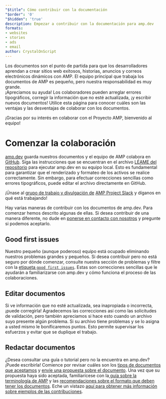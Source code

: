 ```yaml
---
"$title": Cómo contribuir con la documentación
"$order": '0'
"$hidden": 'true'
description: Empezar a contribuir con la documentación para amp.dev
formats:
- websites
- stories
- ads
- email
author: CrystalOnScript
---
```


Los documentos son el punto de partida para que los desarrolladores aprendan a crear sitios web exitosos, historias, anuncios y correos electrónicos dinámicos con AMP. El equipo principal que trabaja los documentos de AMP es pequeño, pero nuestra responsabilidad es muy grande.<br>¡Apreciamos su ayuda! Los colaboradores pueden arreglar errores tipográficos, corregir la información que no esté actualizada, ¡y escribir nuevos documentos! Utilice esta página para conocer cuáles son las ventajas y las desventajas de colaborar con los documentos.

¡Gracias por su interés en colaborar con el Proyecto AMP, bienvenido al equipo!

# Comenzar la colaboración

[amp.dev](https://amp.dev/) guarda nuestros documentos y el equipo de AMP colabora en [GitHub](https://github.com/ampproject). Siga las instrucciones que se encuentran en el archivo [LÉAME del repositorio](https://github.com/ampproject/amp.dev) para ejecutar amp.dev en su equipo local. Esto es fundamental para garantizar que el renderizado y formateo de los activos se realice correctamente. Sin embargo, para efectuar correcciones sencillas como errores tipográficos, puede editar el archivo directamente en GitHub.

¡Únase al [grupo de trabajo y divulgación de](https://github.com/ampproject/wg-outreach) [AMP Project Slack](https://docs.google.com/forms/d/e/1FAIpQLSd83J2IZA6cdR6jPwABGsJE8YL4pkypAbKMGgUZZriU7Qu6Tg/viewform?fbzx=4406980310789882877) y díganos en qué está trabajando!

Hay varias maneras de contribuir con los documentos de amp.dev. Para comenzar hemos descrito algunas de ellas. Si desea contribuir de una manera diferente, no dude en [ponerse en contacto con nosotros](https://github.com/ampproject/wg-outreach) y pregunte si podemos aceptarlo.

## Good first issues

Nuestro pequeño (aunque poderoso) equipo está ocupado eliminando nuestros problemas grandes y pequeños. Si desea contribuir pero no está seguro por dónde comenzar, consulte nuestra sección de problemas y filtre con la [etiqueta `good first issues`](https://github.com/ampproject/amp.dev/labels/good%20first%20issue). Estas son correcciones sencillas que le ayudarán a familiarizarse con amp.dev y cómo funciona el proceso de las colaboraciones.

## Editar documentos

Si ve información que no esté actualizada, sea inapropiada o incorrecta, ¡puede corregirla! Agradecemos las correcciones así como las solicitudes de validación, pero también apreciamos si hace esto cuando un archivo suyo presente algún problema. Si su archivo tiene problemas y se lo asigna a usted mismo le bonificaremos puntos. Esto permite supervisar los esfuerzos y evitar que se duplique el trabajo.

## Redactar documentos

¿Desea consultar una guía o tutorial pero no la encuentra en amp.dev? ¡Puede escribirla! Comience por revisar cuáles son los [tipos de documentos que aceptamos](documentation-types.md) y [envíe una propuesta sobre el documento](https://github.com/ampproject/amp.dev/issues/new?assignees=&labels=&template=--content-proposal-.md&title=Content+proposal+). Una vez que su propuesta haya sido aceptada, familiarícese con la[ guía sobre la terminología de AMP](formatting.md?format=websites) y las [recomendaciones sobre el formato que deben tener los documentos](formatting.md). Eche un vistazo [aquí para obtener más información sobre ejemplos de las contribuciones](https://github.com/ampproject/amp.dev/blob/future/contributing/samples.md).
